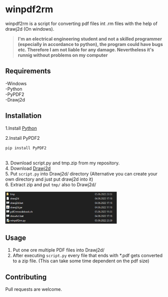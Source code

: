 # winpdf2rm

winpdf2rm is a script for converting pdf files int .rm files with
the help of drawj2d (On windows). 

> **I'm an electrical engineering student and not a skilled programmer (especially in accordance to python), the program could have bugs etc.
Therefore I am not liable for any damage. Nevertheless it's runnig without problems on my computer**


## Requirements
-Windows \
-Python \
-PyPDF2 \
-Drawj2d

## Installation
1.Install [Python](https://www.python.org/downloads/) 

2.Install PyPDF2 
```bash
pip install PyPDF2
```
\
3. Download script.py and tmp.zip from my repository.\
4. Download [Drawj2d](https://sourceforge.net/projects/drawj2d/files/) \
5. Put `script.py` into Drawj2d/ directory  (Alternative you can create your own directory and just put drawj2d into it)\
6. Extract zip and put `tmp/` also to Drawj2d/


<p align="left">
  <img src="grafik.png" width="350" title="Example">
</p>

## Usage
1. Put one ore multiple PDF files into Drawj2d/ 
2. After executing `script.py` every file that ends with *.pdf gets converted to a zip file. (This can take some time dependent on the pdf size) 

## Contributing
Pull requests are welcome.
